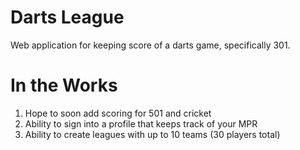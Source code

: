 # Darts League

Web application for keeping score of a darts game, specifically 301.


# In the Works


1. Hope to soon add scoring for 501 and cricket
2. Ability to sign into a profile that keeps track of your MPR
3. Ability to create leagues with up to 10 teams (30 players total)
